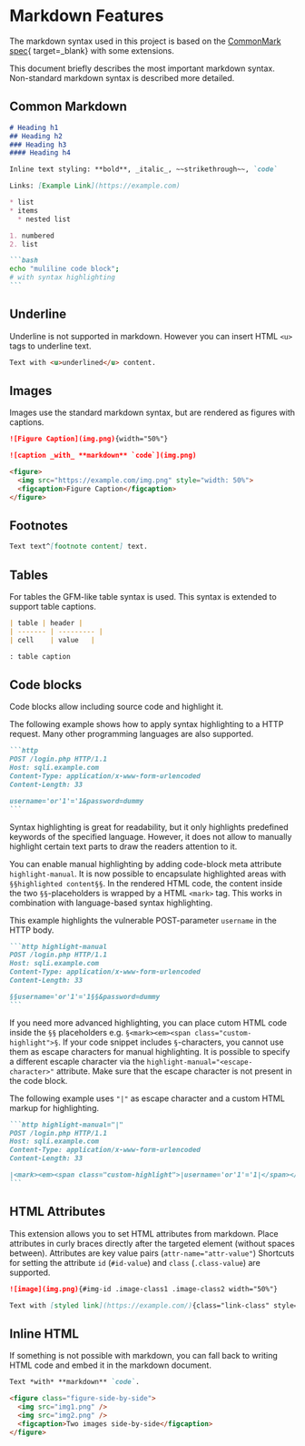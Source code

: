 # Markdown Features
The markdown syntax used in this project is based on the [CommonMark spec](https://spec.commonmark.org/){ target=_blank} with some extensions.

This document briefly describes the most important markdown syntax.
Non-standard markdown syntax is described more detailed.

## Common Markdown
~~~md linenums="1"
# Heading h1
## Heading h2
### Heading h3
#### Heading h4

Inline text styling: **bold**, _italic_, ~~strikethrough~~, `code`

Links: [Example Link](https://example.com)

* list
* items
  * nested list

1. numbered
2. list

```bash
echo "muliline code block";
# with syntax highlighting
```
~~~

## Underline
Underline is not supported in markdown. However you can insert HTML `<u>` tags to underline text.

```md linenums="1"
Text with <u>underlined</u> content.
```

## Images
Images use the standard markdown syntax, but are rendered as figures with captions.

```md linenums="1"
![Figure Caption](img.png){width="50%"}

![caption _with_ **markdown** `code`](img.png)
```

``` html linenums="1"
<figure>
  <img src="https://example.com/img.png" style="width: 50%">
  <figcaption>Figure Caption</figcaption>
</figure>
```

## Footnotes
```md linenums="1"
Text text^[footnote content] text.
```

## Tables
For tables the GFM-like table syntax is used.
This syntax is extended to support table captions.

```md linenums="1"
| table | header |
| ------- | --------- |
| cell    | value   |

: table caption
```

## Code blocks
Code blocks allow including source code and highlight it.


The following example shows how to apply syntax highlighting to a HTTP request.
Many other programming languages are also supported.
````md linenums="1"
```http
POST /login.php HTTP/1.1
Host: sqli.example.com
Content-Type: application/x-www-form-urlencoded
Content-Length: 33

username='or'1'='1&password=dummy
```
````

Syntax highlighting is great for readability, but it only highlights predefined keywords of the specified language.
However, it does not allow to manually highlight certain text parts to draw the readers attention to it.

You can enable manual highlighting by adding code-block meta attribute `highlight-manual`. 
It is now possible to encapsulate highlighted areas with `§§highlighted content§§`.
In the rendered HTML code, the content inside the two `§§`-placeholders is wrapped by a HTML `<mark>` tag.
This works in combination with language-based syntax highlighting.

This example highlights the vulnerable POST-parameter `username` in the HTTP body.
````md linenums="1"
```http highlight-manual
POST /login.php HTTP/1.1
Host: sqli.example.com
Content-Type: application/x-www-form-urlencoded
Content-Length: 33

§§username='or'1'='1§§&password=dummy
```
````

If you need more advanced highlighting, you can place cutom HTML code inside the `§§` placeholders e.g. `§<mark><em><span class="custom-highlight">§`.
If your code snippet includes `§`-characters, you cannot use them as escape characters for manual highlighting. 
It is possible to specify a different escaple character via the `highlight-manual="<escape-character>"` attribute.
Make sure that the escape character is not present in the code block.

The following example uses `"|"` as escape character and a custom HTML markup for highlighting.
````md linenums="1"
```http highlight-manual="|"
POST /login.php HTTP/1.1
Host: sqli.example.com
Content-Type: application/x-www-form-urlencoded
Content-Length: 33

|<mark><em><span class="custom-highlight">|username='or'1'='1|</span></em></mark>|&password=dummy
```
````


## HTML Attributes
This extension allows you to set HTML attributes from markdown.
Place attributes in curly braces directly after the targeted element (without spaces between). 
Attributes are key value pairs (`attr-name="attr-value"`)
Shortcuts for setting the attribute `id` (`#id-value`) and `class` (`.class-value`) are supported.

```md linenums="1"
![image](img.png){#img-id .image-class1 .image-class2 width="50%"}

Text with [styled link](https://example.com/){class="link-class" style="color: red"} in it.
```

## Inline HTML
If something is not possible with markdown, you can fall back to writing HTML code and embed it in the markdown document.

```md linenums="1"
Text *with* **markdown** `code`.

<figure class="figure-side-by-side">
  <img src="img1.png" />
  <img src="img2.png" />
  <figcaption>Two images side-by-side</figcaption>
</figure>
```
